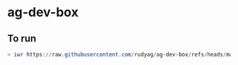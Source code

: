# ag-dev-box

## To run

```powershell
> iwr https://raw.githubusercontent.com/rudyag/ag-dev-box/refs/heads/main/setup-dev-environment.ps1 -useb | iex
```
